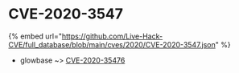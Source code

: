 # CVE-2020-3547
{% embed url="https://github.com/Live-Hack-CVE/full_database/blob/main/cves/2020/CVE-2020-3547.json" %}

* glowbase ~> [CVE-2020-35476](https://www.alice-snow.ru/2020/database/cve-2020-3547/cve-2020-35476-glowbase)